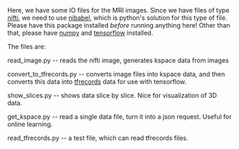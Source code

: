 Here, we have some IO files for the MRI images. Since we have files of type [nifti](https://nifti.nimh.nih.gov/nifti-1/), we need to use [nibabel](http://nipy.org/nibabel/), which is python's solution for this type of file. Please have this package installed _before_ running anything here! Other than that, please have [numpy](http://www.numpy.org/) and [tensorflow](https://www.tensorflow.org/) installed.

The files are:

read_image.py -- reads the nifti image, generates kspace data from images

convert_to_tfrecords.py -- converts image files into kspace data, and then converts this data into [tfrecords](https://www.tensorflow.org/programmers_guide/datasets) data for use with tensorflow.

show_slices.py -- shows data slice by slice. Nice for visualization of 3D data.

get_kspace.py -- read a single data file, turn it into a json request. Useful for online learning.

read_tfrecords.py -- a test file, which can read tfrecords files.

